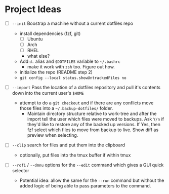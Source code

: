# Project Ideas


- [ ] `--init` Boostrap a machine without a current dotfiles repo
    - install dependencies (fzf, git)
        - [ ] Ubuntu
        - [ ] Arch
        - [ ] RHEL
        - what else?
    - Add `d.` alias and `$DOTFILES` variable to `~/.bashrc`
        - make it work with `zsh` too. Figure out how.
    - initialize the repo (README step 2)
    - `git config --local status.showUntrackedFiles no`

- [ ] `--import` Pass the location of a dotfiles repository and pull it's 
  contents down into the current user's `$HOME`
    - attempt to do a `git checkout` and if there are any conflicts move those 
      files into a `~/.backup-dotfiles/` folder.
      - Maintain directory structure relative to work-tree and after the import 
        tell the user which files were moved to backups. Ask `Y/n` if they'd 
        like to restore any of the backed up versions. If Yes, then fzf select 
        which files to move from backup to live. Show diff as preview when 
        selecting.
  

- [ ] `--clip` search for files and put them into the clipboard
    - optionally, put files into the tmux buffer if within tmux

- [  ] `--rofi` / `--dmnu` options for the `--edit` command which gives a GUI 
  quick selector
    - Potential idea: allow the same for the `--run` command but without the 
      added logic of being able to pass parameters to the command.
